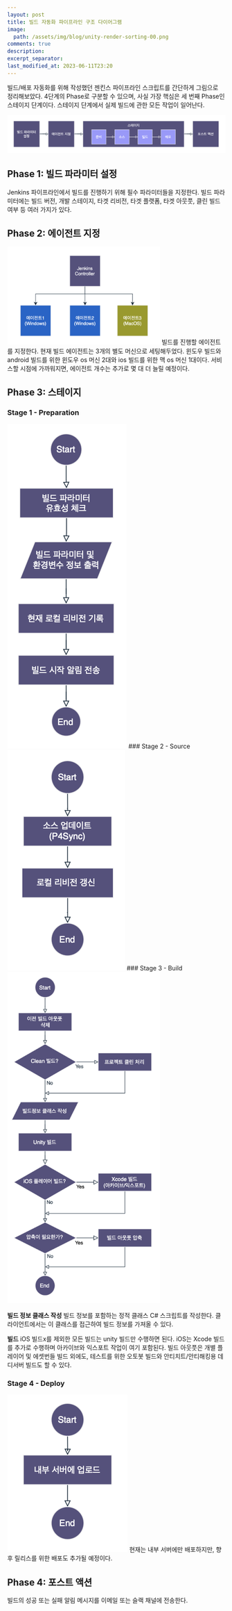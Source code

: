 ```yaml
---
layout: post
title: 빌드 자동화 파이프라인 구조 다이어그램
image: 
  path: /assets/img/blog/unity-render-sorting-00.png
comments: true
description: 
excerpt_separator:
last_modified_at: 2023-06-11T23:20
---
```

빌드/배포 자동화를 위해 작성했던 젠킨스 파이프라인 스크립트를 간단하게 그림으로 정리해보았다. 4단계의 Phase로 구분할 수 있으며, 사실 가장 핵심은 세 번째 Phase인 스테이지 단계이다. 스테이지 단계에서 실제 빌드에 관한 모든 작업이 일어난다.

![Untitled](/assets/img/blog/build-pipeline-diagram/Untitled.png)

## Phase 1: 빌드 파라미터 설정
Jenkins 파이프라인에서 빌드를 진행하기 위해 필수 파라미터들을 지정한다. 빌드 파라미터에는 빌드 버전, 개발 스테이지, 타겟 리비전, 타겟 플랫폼, 타겟 아웃풋, 클린 빌드 여부 등 여러 가지가 있다.

## Phase 2: 에이전트 지정
<img src="/assets/img/blog/build-pipeline-diagram/Untitled1.png" alt="" style="max-width:70%; height:auto;"> 
빌드를 진행할 에이전트를 지정한다. 현재 빌드 에이전트는 3개의 별도 머신으로 세팅해두었다. 윈도우 빌드와 android 빌드를 위한 윈도우 os 머신 2대와 ios 빌드를 위한 맥 os 머신 1대이다. 
서비스할 시점에 가까워지면, 에이전트 개수는 추가로 몇 대 더 늘릴 예정이다.

## Phase 3: 스테이지

### Stage 1 - Preparation
<img src="/assets/img/blog/build-pipeline-diagram/Untitled2.png" alt="" style="max-width:70%; height:auto;"> 
### Stage 2 - Source
<img src="/assets/img/blog/build-pipeline-diagram/Untitled3.png" alt="" style="max-width:70%; height:auto;"> 
### Stage 3 - Build
<img src="/assets/img/blog/build-pipeline-diagram/Untitled4.png" alt="" style="max-width:70%; height:auto;"> 

**빌드 정보 클래스 작성**
빌드 정보를 포함하는 정적 클래스 C# 스크립트를 작성한다. 클라이언트에서는 이 클래스를 접근하여 빌드 정보를 가져올 수 있다.

**빌드**
iOS 빌드x를 제외한 모든 빌드는 unity 빌드만 수행하면 된다. iOS는 Xcode 빌드를 추가로 수행하며 아카이브와 익스포트 작업이 여기 포함된다. 빌드 아웃풋은 개별 플레이어 및 에셋번들 빌드 외에도, 테스트를 위한 오토봇 빌드와 안티치트/안티해킹용 데디서버 빌드도 할 수 있다.

### Stage 4 - Deploy
<img src="/assets/img/blog/build-pipeline-diagram/Untitled5.png" alt="" style="max-width:70%; height:auto;"> 
현재는 내부 서버에만 배포하지만, 향후 릴리스를 위한 배포도 추가될 예정이다.

## Phase 4: 포스트 액션
빌드의 성공 또는 실패 알림 메시지를 이메일 또는 슬랙 채널에 전송한다.
